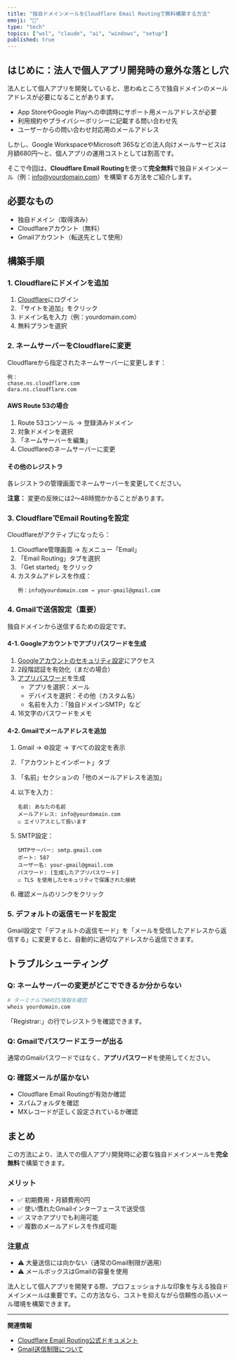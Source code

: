 ```yaml
---
title: "独自ドメインメールをCloudflare Email Routingで無料構築する方法"
emoji: "🐧"
type: "tech"
topics: ["wsl", "claude", "ai", "windows", "setup"]
published: true
---
```


## はじめに：法人で個人アプリ開発時の意外な落とし穴

法人として個人アプリを開発していると、思わぬところで独自ドメインのメールアドレスが必要になることがあります。

- App StoreやGoogle Playへの申請時にサポート用メールアドレスが必要
- 利用規約やプライバシーポリシーに記載する問い合わせ先
- ユーザーからの問い合わせ対応用のメールアドレス

しかし、Google WorkspaceやMicrosoft 365などの法人向けメールサービスは月額680円〜と、個人アプリの運用コストとしては割高です。

そこで今回は、**Cloudflare Email Routing**を使って**完全無料**で独自ドメインメール（例：info@yourdomain.com）を構築する方法をご紹介します。

## 必要なもの

- 独自ドメイン（取得済み）
- Cloudflareアカウント（無料）
- Gmailアカウント（転送先として使用）

## 構築手順

### 1. Cloudflareにドメインを追加

1. [Cloudflare](https://www.cloudflare.com/)にログイン
2. 「サイトを追加」をクリック
3. ドメイン名を入力（例：yourdomain.com）
4. 無料プランを選択

### 2. ネームサーバーをCloudflareに変更

Cloudflareから指定されたネームサーバーに変更します：

```
例：
chase.ns.cloudflare.com
dara.ns.cloudflare.com
```

#### AWS Route 53の場合

1. Route 53コンソール → 登録済みドメイン
2. 対象ドメインを選択
3. 「ネームサーバーを編集」
4. Cloudflareのネームサーバーに変更

#### その他のレジストラ

各レジストラの管理画面でネームサーバーを変更してください。

**注意：** 変更の反映には2〜48時間かかることがあります。

### 3. CloudflareでEmail Routingを設定

Cloudflareがアクティブになったら：

1. Cloudflare管理画面 → 左メニュー「Email」
2. 「Email Routing」タブを選択
3. 「Get started」をクリック
4. カスタムアドレスを作成：
   ```
   例：info@yourdomain.com → your-gmail@gmail.com
   ```

### 4. Gmailで送信設定（重要）

独自ドメインから送信するための設定です。

#### 4-1. Googleアカウントでアプリパスワードを生成

1. [Googleアカウントのセキュリティ設定](https://myaccount.google.com/security)にアクセス
2. 2段階認証を有効化（まだの場合）
3. [アプリパスワード](https://myaccount.google.com/apppasswords)を生成
   - アプリを選択：メール
   - デバイスを選択：その他（カスタム名）
   - 名前を入力：「独自ドメインSMTP」など
4. 16文字のパスワードをメモ

#### 4-2. Gmailでメールアドレスを追加

1. Gmail → ⚙️設定 → すべての設定を表示
2. 「アカウントとインポート」タブ
3. 「名前」セクションの「他のメールアドレスを追加」
4. 以下を入力：
   ```
   名前: あなたの名前
   メールアドレス: info@yourdomain.com
   ☑ エイリアスとして扱います
   ```

5. SMTP設定：
   ```
   SMTPサーバー: smtp.gmail.com
   ポート: 587
   ユーザー名: your-gmail@gmail.com
   パスワード: [生成したアプリパスワード]
   ☑ TLS を使用したセキュリティで保護された接続
   ```

6. 確認メールのリンクをクリック

### 5. デフォルトの返信モードを設定

Gmail設定で「デフォルトの返信モード」を「メールを受信したアドレスから返信する」に変更すると、自動的に適切なアドレスから返信できます。

## トラブルシューティング

### Q: ネームサーバーの変更がどこでできるか分からない

```bash
# ターミナルでWHOIS情報を確認
whois yourdomain.com
```
「Registrar:」の行でレジストラを確認できます。

### Q: Gmailでパスワードエラーが出る

通常のGmailパスワードではなく、**アプリパスワード**を使用してください。

### Q: 確認メールが届かない

- Cloudflare Email Routingが有効か確認
- スパムフォルダを確認
- MXレコードが正しく設定されているか確認

## まとめ

この方法により、法人での個人アプリ開発時に必要な独自ドメインメールを**完全無料**で構築できます。

### メリット

- ✅ 初期費用・月額費用0円
- ✅ 使い慣れたGmailインターフェースで送受信
- ✅ スマホアプリでも利用可能
- ✅ 複数のメールアドレスを作成可能

### 注意点

- ⚠️ 大量送信には向かない（通常のGmail制限が適用）
- ⚠️ メールボックスはGmailの容量を使用

法人として個人アプリを開発する際、プロフェッショナルな印象を与える独自ドメインメールは重要です。この方法なら、コストを抑えながら信頼性の高いメール環境を構築できます。

---

**関連情報**
- [Cloudflare Email Routing公式ドキュメント](https://developers.cloudflare.com/email-routing/)
- [Gmail送信制限について](https://support.google.com/mail/answer/22839)